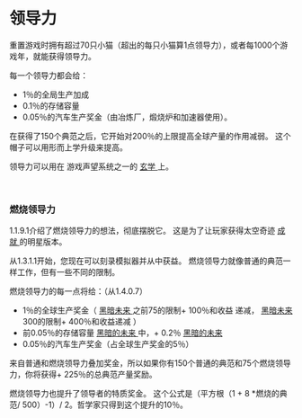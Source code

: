# 领导力

<p>
          重置游戏时拥有超过70只小猫（超出的每只小猫算1点领导力），或者每1000个游戏年，就能获得领导力。
    </p>
    <p>
          每一个领导力都会给：
    </p>
    <ul>
      <li>
            1％的全局生产加成
      </li>
      <li>
            0.1％的存储容量
      </li>
      <li>
            0.05％的汽车生产奖金（由冶炼厂，煅烧炉和加速器使用）。
      </li>
    </ul>
    <p>
          在获得了150个典范之后，它开始对200％的上限提高全球产量的作用减弱。
          这个帽子可以用形而上学升级来提高。
    </p>
    <p>
          领导力可以用在
          游戏声望系统之一的
      <a href="#Metaphysics">
            玄学
      </a>
          上。
    </p>
    <p>
      <br style="clear:both">
    </p>
    
### 燃烧领导力
<p>
          1.1.9.1介绍了燃烧领导力的想法，彻底摆脱它。
          这是为了让玩家获得太空奇迹
      <a href="#Achievements">
            成就
      </a>
          的明星版本。
    </p>
    <p>
          从1.3.1.1开始，您现在可以刻录模拟器并从中获益。
          燃烧领导力就像普通的典范一样工作，但有一些不同的限制。
    </p>
    <p>
          燃烧领导力的每一点将给：（从1.4.0.7）
    </p>
    <ul>
      <li>
            1％的全球生产奖金（
        <a href="#Dark+Future">
              黑暗未来
        </a>
            之前75的限制+ 100％和收益
            递减，
        <a href="#Dark+Future">
              黑暗未来
        </a>
            300的限制+ 400％和收益递减
            ）
      </li>
      <li>
            前0.05％的存储容量
        <a href="#Dark+Future">
              黑暗的未来
        </a>
            中，+ 0.2％
        <a href="#Dark+Future">
              黑暗的未来
        </a>
      </li>
      <li>
            0.05％的汽车生产奖金（占全球生产奖金的5％）
      </li>
    </ul>
    <p>
          来自普通和燃烧领导力叠加奖金，所以如果你有150个普通的典范和75个燃烧领导力，你将获得+ 225％的总典范产量奖励。
    </p>
    <p>
          燃烧领导力也提升了领导者的特质奖金。
          这个公式是（平方根（1 + 8 *燃烧的典范/ 500）-1）/ 2。哲学家只得到这个提升的10％。
    </p>
 
